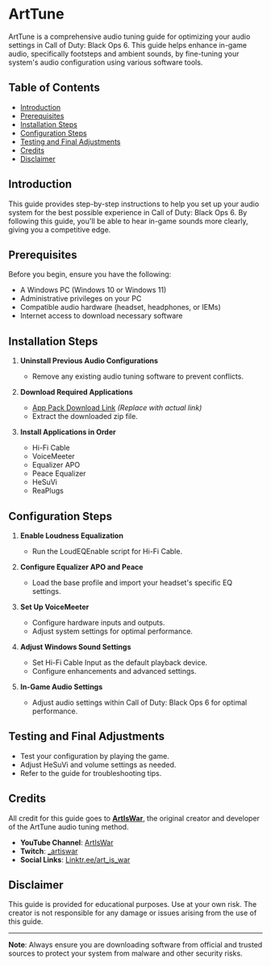 # ArtTune

ArtTune is a comprehensive audio tuning guide for optimizing your audio settings in Call of Duty: Black Ops 6. This guide helps enhance in-game audio, specifically footsteps and ambient sounds, by fine-tuning your system's audio configuration using various software tools.

## Table of Contents

- [Introduction](#introduction)
- [Prerequisites](#prerequisites)
- [Installation Steps](#installation-steps)
- [Configuration Steps](#configuration-steps)
- [Testing and Final Adjustments](#testing-and-final-adjustments)
- [Credits](#credits)
- [Disclaimer](#disclaimer)

## Introduction

This guide provides step-by-step instructions to help you set up your audio system for the best possible experience in Call of Duty: Black Ops 6. By following this guide, you'll be able to hear in-game sounds more clearly, giving you a competitive edge.

## Prerequisites

Before you begin, ensure you have the following:

- A Windows PC (Windows 10 or Windows 11)
- Administrative privileges on your PC
- Compatible audio hardware (headset, headphones, or IEMs)
- Internet access to download necessary software

## Installation Steps

1. **Uninstall Previous Audio Configurations**
   - Remove any existing audio tuning software to prevent conflicts.

2. **Download Required Applications**
   - [App Pack Download Link](#) *(Replace with actual link)*
   - Extract the downloaded zip file.

3. **Install Applications in Order**
   - Hi-Fi Cable
   - VoiceMeeter
   - Equalizer APO
   - Peace Equalizer
   - HeSuVi
   - ReaPlugs

## Configuration Steps

1. **Enable Loudness Equalization**
   - Run the LoudEQEnable script for Hi-Fi Cable.

2. **Configure Equalizer APO and Peace**
   - Load the base profile and import your headset's specific EQ settings.

3. **Set Up VoiceMeeter**
   - Configure hardware inputs and outputs.
   - Adjust system settings for optimal performance.

4. **Adjust Windows Sound Settings**
   - Set Hi-Fi Cable Input as the default playback device.
   - Configure enhancements and advanced settings.

5. **In-Game Audio Settings**
   - Adjust audio settings within Call of Duty: Black Ops 6 for optimal performance.

## Testing and Final Adjustments

- Test your configuration by playing the game.
- Adjust HeSuVi and volume settings as needed.
- Refer to the guide for troubleshooting tips.

## Credits

All credit for this guide goes to [**ArtIsWar**](https://linktr.ee/art_is_war), the original creator and developer of the ArtTune audio tuning method.

- **YouTube Channel**: [ArtIsWar](https://www.youtube.com/@ArtIsWar)
- **Twitch**: [\_artiswar](https://www.twitch.tv/_artiswar)
- **Social Links**: [Linktr.ee/art_is_war](https://linktr.ee/art_is_war)

## Disclaimer

This guide is provided for educational purposes. Use at your own risk. The creator is not responsible for any damage or issues arising from the use of this guide.

---

**Note**: Always ensure you are downloading software from official and trusted sources to protect your system from malware and other security risks.
